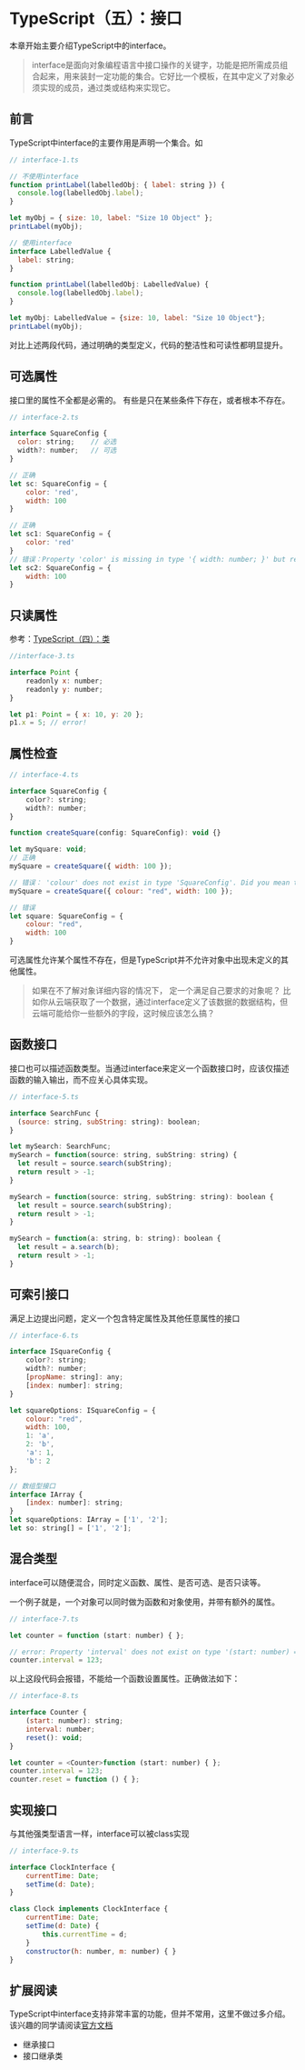 # TypeScript（五）：接口

本章开始主要介绍TypeScript中的interface。

> interface是面向对象编程语言中接口操作的关键字，功能是把所需成员组合起来，用来装封一定功能的集合。它好比一个模板，在其中定义了对象必须实现的成员，通过类或结构来实现它。

## 前言

TypeScript中interface的主要作用是声明一个集合。如

```javascript { .theme-peacock }
// interface-1.ts

// 不使用interface
function printLabel(labelledObj: { label: string }) {
  console.log(labelledObj.label);
}

let myObj = { size: 10, label: "Size 10 Object" };
printLabel(myObj);

// 使用interface
interface LabelledValue {
  label: string;
}

function printLabel(labelledObj: LabelledValue) {
  console.log(labelledObj.label);
}

let myObj: LabelledValue = {size: 10, label: "Size 10 Object"};
printLabel(myObj);
```

对比上述两段代码，通过明确的类型定义，代码的整洁性和可读性都明显提升。

## 可选属性

接口里的属性不全都是必需的。 有些是只在某些条件下存在，或者根本不存在。

```javascript { .theme-peacock }
// interface-2.ts

interface SquareConfig {
  color: string;    // 必选
  width?: number;   // 可选
}

// 正确
let sc: SquareConfig = {
    color: 'red',
    width: 100
}

// 正确
let sc1: SquareConfig = {
    color: 'red'
}
// 错误：Property 'color' is missing in type '{ width: number; }' but required in type 'SquareConfig'.
let sc2: SquareConfig = {
    width: 100
}
```

## 只读属性

参考：[TypeScript（四）：类](http://agroup.baidu.com/swan-doc/md/article/2354846)

```javascript { .theme-peacock }
//interface-3.ts

interface Point {
    readonly x: number;
    readonly y: number;
}

let p1: Point = { x: 10, y: 20 };
p1.x = 5; // error!
```


## 属性检查

```javascript { .theme-peacock }
// interface-4.ts

interface SquareConfig {
    color?: string;
    width?: number;
}

function createSquare(config: SquareConfig): void {}

let mySquare: void;
// 正确
mySquare = createSquare({ width: 100 });

// 错误： 'colour' does not exist in type 'SquareConfig'. Did you mean to write 'color'?
mySquare = createSquare({ colour: "red", width: 100 });

// 错误
let square: SquareConfig = {
	colour: "red", 
	width: 100
}
```

可选属性允许某个属性不存在，但是TypeScript并不允许对象中出现未定义的其他属性。

> 如果在不了解对象详细内容的情况下， 定一个满足自己要求的对象呢？ 比如你从云端获取了一个数据，通过interface定义了该数据的数据结构，但云端可能给你一些额外的字段，这时候应该怎么搞？

## 函数接口

接口也可以描述函数类型。当通过interface来定义一个函数接口时，应该仅描述函数的输入输出，而不应关心具体实现。

```javascript { .theme-peacock }
// interface-5.ts

interface SearchFunc {
  (source: string, subString: string): boolean;
}

let mySearch: SearchFunc;
mySearch = function(source: string, subString: string) {
  let result = source.search(subString);
  return result > -1;
}

mySearch = function(source: string, subString: string): boolean {
  let result = source.search(subString);
  return result > -1;
}

mySearch = function(a: string, b: string): boolean {
  let result = a.search(b);
  return result > -1;
}
```

## 可索引接口

满足上边提出问题，定义一个包含特定属性及其他任意属性的接口

```javascript { .theme-peacock }
// interface-6.ts

interface ISquareConfig {
    color?: string;
    width?: number;
    [propName: string]: any;
    [index: number]: string;
}

let squareOptions: ISquareConfig = {
    colour: "red",
    width: 100,
    1: 'a',
    2: 'b',
    'a': 1,
    'b': 2
};

// 数组型接口
interface IArray {
    [index: number]: string;
}
let squareOptions: IArray = ['1', '2'];
let so: string[] = ['1', '2'];
```

## 混合类型

interface可以随便混合，同时定义函数、属性、是否可选、是否只读等。

一个例子就是，一个对象可以同时做为函数和对象使用，并带有额外的属性。
```javascript { .theme-peacock }
// interface-7.ts

let counter = function (start: number) { };

// error: Property 'interval' does not exist on type '(start: number) => void'.
counter.interval = 123;
```

以上这段代码会报错，不能给一个函数设置属性。正确做法如下：

```javascript { .theme-peacock }
// interface-8.ts

interface Counter {
    (start: number): string;
    interval: number;
    reset(): void;
}

let counter = <Counter>function (start: number) { };
counter.interval = 123;
counter.reset = function () { };

```


## 实现接口

与其他强类型语言一样，interface可以被class实现
```javascript { .theme-peacock }
// interface-9.ts

interface ClockInterface {
    currentTime: Date;
    setTime(d: Date);
}

class Clock implements ClockInterface {
    currentTime: Date;
    setTime(d: Date) {
        this.currentTime = d;
    }
    constructor(h: number, m: number) { }
}
```

## 扩展阅读

TypeScript中interface支持非常丰富的功能，但并不常用，这里不做过多介绍。该兴趣的同学请阅读[官方文档](http://www.tslang.cn/docs/handbook/interfaces.html)

* 继承接口
* 接口继承类

